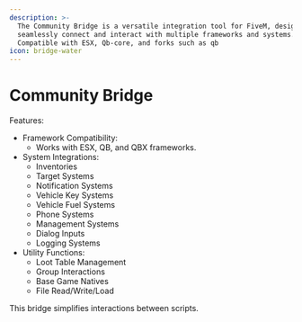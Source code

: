 ```yaml
---
description: >-
  The Community Bridge is a versatile integration tool for FiveM, designed to  
  seamlessly connect and interact with multiple frameworks and systems.  
  Compatible with ESX, Qb-core, and forks such as qb
icon: bridge-water
---
```


# Community Bridge

Features:

* Framework Compatibility:
  * Works with ESX, QB, and QBX frameworks.
* System Integrations:
  * Inventories
  * Target Systems
  * Notification Systems
  * Vehicle Key Systems
  * Vehicle Fuel Systems
  * Phone Systems
  * Management Systems
  * Dialog Inputs
  * Logging Systems
* Utility Functions:
  * Loot Table Management
  * Group Interactions
  * Base Game Natives
  * File Read/Write/Load

This bridge simplifies interactions between scripts.
